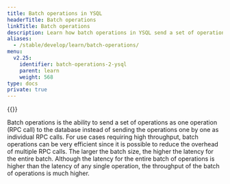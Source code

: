 ```yaml
---
title: Batch operations in YSQL
headerTitle: Batch operations
linkTitle: Batch operations
description: Learn how batch operations in YSQL send a set of operations as a single RPC call rather than one by one as individual RPC calls.
aliases:
  - /stable/develop/learn/batch-operations/
menu:
  v2.25:
    identifier: batch-operations-2-ysql
    parent: learn
    weight: 568
type: docs
private: true
---
```

<!-- Page DISABLED for lack of content -->
{{<api-tabs>}}

Batch operations is the ability to send a set of operations as one operation (RPC call) to the database instead of sending the operations one by one as individual RPC calls. For use cases requiring high throughput, batch operations can be very efficient since it is possible to reduce the overhead of multiple RPC calls. The larger the batch size, the higher the latency for the entire batch. Although the latency for the entire batch of operations is higher than the latency of any single operation, the throughput of the batch of operations is much higher.
